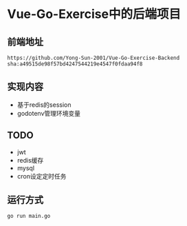 # Vue-Go-Exercise中的后端项目
## 前端地址
```
https://github.com/Yong-Sun-2001/Vue-Go-Exercise-Backend
sha:a49515de98f57bd4247544219e4547f0fdaa94f8
```
## 实现内容
- 基于redis的session
- godotenv管理环境变量
## TODO
- jwt
- redis缓存
- mysql
- cron设定定时任务

## 运行方式
```
go run main.go
```
